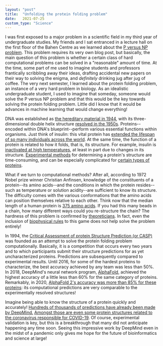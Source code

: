 ```yaml
---
layout: "post"
title:  "Unfolding the protein folding problem"
date:   2021-07-25
custom_type: "Science"
---
```


I was first exposed to a major problem in a scientific field in my third year of undergraduate studies.  My friends and I sat entranced in a lecture hall on the first floor of the Bahen Centre as we learned about the <a href="https://en.wikipedia.org/wiki/P_versus_NP_problem">P versus NP problem</a>.  This problem requires its very own blog post, but basically, the main question of this problem is whether a certain class of hard computational problems can be solved in a "reasonable" amount of time.  At the time, some part of me used to imagine students and professors frantically scribbling away their ideas, drafting accidental new papers on their way to solving the enigma, and <i>definitely</i> drinking jug after jug of coffee.  The very next semester, I learned about the protein folding problem, an instance of a very hard problem in biology.  As an idealistic undergraduate student, I used to imagine that someday, someone would solve the P versus NP problem and that this would be the key towards solving the protein folding problem.  Little did I know that it would be advances in machine learning that would change everything!  

DNA was established as <a href="https://www.ncbi.nlm.nih.gov/pmc/articles/PMC2135445/">the hereditary material in 1944</a>, with its three-dimensional double helix structure <a href="https://www.nature.com/articles/171737a0">resolved in the 1950s</a>.  Proteins--encoded within DNA's blueprint--perform various essential functions within organisms.  Just think of insulin: this vital protein has <a href="https://pubmed.ncbi.nlm.nih.gov/30405529/">extended the lifespan of so many individuals across the world</a>.  At the same time, the function of a protein is related to how it folds, that is, its structure.  For example, insulin is <a href="https://journals.plos.org/plosone/article?id=10.1371/journal.pone.0245372">inactivated at high temperatures</a>, at least in part due to changes in its structure.  <a href="https://www.ncbi.nlm.nih.gov/books/NBK22393/">Experimental methods</a> for determining a protein's structure are time-consuming, and can be especially complicated for <a href="https://www.ncbi.nlm.nih.gov/pmc/articles/PMC2580798/">certain types of proteins</a>.  

What if we turn to computational methods?  After all, according to 1972 Nobel prize winner Christian Anfinsen, knowledge of the constituents of a protein--its amino acids--and the conditions in which the protein resides--such as temperature or solution acidity--are sufficient to know its structure.  The difficulty comes with the various conformations that the amino acids can position themselves relative to each other.  Think now that the median length of a human protein is <a href="https://academic.oup.com/nar/article/33/10/3390/1009070">375 amino acids</a>.  If you had this many beads in a chain, how many different ways could you re-structure the chain?  The hardness of this problem is confirmed by <a href="https://pubmed.ncbi.nlm.nih.gov/9109034/">theoreticians</a>.  In fact, even the inclusion of <a href="https://bmcstructbiol.biomedcentral.com/articles/10.1186/1472-6807-5-14">biophysical rules</a> to this game does not help solve the problem entirely!

In 1994, the <a href="https://predictioncenter.org/">Critical Assessment of protein Structure Prediction (or CASP)</a> was founded as an attempt to solve the protein folding problem computationally.  Basically, it is a competition that occurs every two years and to which participants submit their structure predictions for as yet uncharacterized proteins.  Predictions are subsequently compared to experimental results.  Until 2016, for some of the hardest proteins to characterize, the best accuracy achieved by any team was less than 50%.  In 2018, DeepMind's neural network program, <a href="https://www.nature.com/articles/s41586-019-1923-7">AlphaFold</a>, achieved the highest accuracy of a little less than 60% for the same category of proteins.  Remarkably, in 2020, <a href="https://predictioncenter.org/casp14/doc/CASP14_Abstracts.pdf">AlphaFold 2's accuracy was more than 85% for these proteins</a>: its computational predictions are very comparable to the experimentally resolved structures!  

Imagine being able to know the structure of a protein quickly and accurately!  <a href="https://www.nature.com/articles/s41586-021-03828-1">Hundreds of thousands of predictions have already been made by DeepMind.</a>  <a href="https://deepmind.com/research/open-source/computational-predictions-of-protein-structures-associated-with-COVID-19">Amongst those are even some protein structures related to the coronavirus responsible for COVID-19</a>.  Of course, experimental validation is key, but this is a breakthrough that many did not anticipate happening any time soon.  Seeing this impressive work by DeepMind even in the midst of a pandemic only gives me hope for the future of bioinformatics and science at large! 